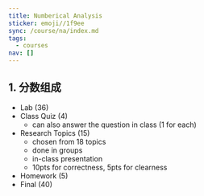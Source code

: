 ```yaml
---
title: Numberical Analysis
sticker: emoji//1f9ee
sync: /course/na/index.md
tags:
  - courses
nav: []
---
```


## 1. 分数组成

- Lab (36)
- Class Quiz (4)
    - can also answer the question in class (1 for each)
- Research Topics (15)
    - chosen from 18 topics
    - done in groups
    - in-class presentation
    - 10pts for correctness, 5pts for clearness
- Homework (5)
- Final (40)
